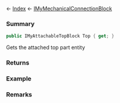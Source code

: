 ← [Index](Api-Index) ← [IMyMechanicalConnectionBlock](Sandbox.ModAPI.Ingame.IMyMechanicalConnectionBlock)

### Summary

```csharp
public IMyAttachableTopBlock Top { get; }
```

Gets the attached top part entity

### Returns

### Example

### Remarks

